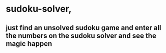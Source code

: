 # sudoku-solver,
## just find an unsolved sudoku game and enter all the numbers on the sudoku solver and see the magic happen

